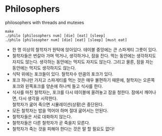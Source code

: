 # Philosophers
philosophers with threads and mutexes

```
make
./philo [philosophers num] [die] [eat] [sleep]
./philo [philosopher num] [die] [eat] [sleep] [must eat]
```

- 한 명 이상의 철학자가 원탁에 앉아있다. 
테이블 중앙에는 큰 스파게티 그릇이 있다.
- 철학자들은 번갈아 가며 먹거나, 생각하거나, 잠을 잔다.
먹는 동안에는 생각하지도 자지도 않는다. 생각하는 동안에는 먹지도 자지도 않는다.
그리고 물론, 잠을 자는 동안에는 먹지도 생각하지도 않는다.
- 식탁 위에는 포크들이 있다. 철학자수 만큼의 포크가 있다.
- 포크 하나만 가지고 스파게티를 먹는 것은 매우 불편하기 때문에, 철학자는 오른쪽 포크와 왼쪽포크를 양손에 하나씩 들고 식사를 한다.
- 식사를 마친 철학자는, 포크를 다시 테이블에 올려놓고 잠을 청한다. 잠에서 깨어나면, 다시 생각을 시작한다.  
철학자가 굶어 죽으면 시뮬레이션(상황)은 중단된다.
- 모든 철학자는 밥을 먹어야 하며 절대 굶어서는 안된다.
- 철학자들은 서로 대화하지 않는다.
- 철학자들은 다른 철학자가 곧 죽을지 모른다.
- 철학자가 죽는 것을 피해야 한다는 것은 말 할 필요도 없다!
